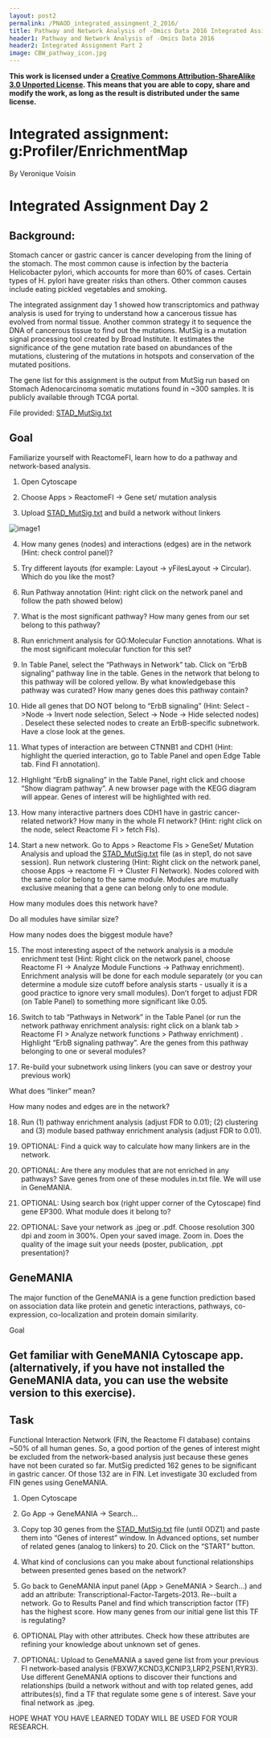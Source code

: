 ```yaml
---
layout: post2
permalink: /PNAOD_integrated_assingment_2_2016/
title: Pathway and Network Analysis of -Omics Data 2016 Integrated Assignment
header1: Pathway and Network Analysis of -Omics Data 2016
header2: Integrated Assignment Part 2
image: CBW_pathway_icon.jpg
---
```


**This work is licensed under a [Creative Commons Attribution-ShareAlike 3.0 Unported License](http://creativecommons.org/licenses/by-sa/3.0/deed.en_US). This means that you are able to copy, share and modify the work, as long as the result is distributed under the same license.**

# Integrated assignment: g:Profiler/EnrichmentMap

By Veronique Voisin

# Integrated Assignment Day 2


## Background:

Stomach cancer or gastric cancer is cancer developing from the lining of the stomach. The most common cause is infection by the bacteria Helicobacter pylori, which accounts for more than 60% of cases. Certain types of H. pylori have greater risks than others. Other common causes include eating pickled vegetables and smoking.

The integrated assignment day 1 showed how transcriptomics and pathway analysis is used for trying to understand how a cancerous tissue has evolved from normal tissue. Another common strategy it to sequence the DNA of cancerous tissue to find out the mutations. MutSig is a mutation signal processing tool created by Broad Institute. It estimates the significance of the gene mutation rate based on abundances of the mutations, clustering of the mutations in hotspots and conservation of the mutated positions. 

The gene list for this assignment is the output from MutSig run based on Stomach Adenocarcinoma somatic mutations found in ~300 samples. It is publicly available through TCGA portal. 

File provided: [STAD_MutSig.txt](https://github.com/bioinformatics-ca/bioinformatics-ca.github.io/raw/master/2016_workshops/pathways/STAD_MutSig.txt)

## Goal

Familiarize yourself with ReactomeFI, learn how to do a pathway and network-based analysis. 

1.	Open Cytoscape

2.	Choose Apps > ReactomeFI -> Gene set/ mutation analysis

3.	Upload [STAD_MutSig.txt](https://github.com/bioinformatics-ca/bioinformatics-ca.github.io/raw/master/2016_workshops/pathways/STAD_MutSig.txt) and build a network without linkers

![image1](https://github.com/bioinformatics-ca/bioinformatics-ca.github.io/blob/master/2016_workshops/pathways/img/in6.png?raw=true)
 



4.	How many genes (nodes) and interactions (edges) are in the network (Hint: check control panel)?

5.	Try different layouts (for example: Layout -> yFilesLayout -> Circular). Which do you like the most? 

6.	Run Pathway annotation (Hint: right click on the network panel and follow the path showed below)

7.	What is the most significant pathway? How many genes from our set belong to this pathway?

8.	Run enrichment analysis for GO:Molecular Function annotations. What is the most significant molecular function for this set?


9.	In Table Panel, select the “Pathways in Network” tab. Click on “ErbB signaling” pathway line in the table. Genes in the network that belong to this pathway will be colored yellow. By what knowledgebase this pathway was curated?  How many genes does this pathway contain?

10.	Hide all genes that DO NOT belong to “ErbB signaling” (Hint: Select ->Node -> Invert node selection, Select -> Node -> Hide selected nodes) . Deselect these selected nodes to  create an ErbB-specific subnetwork. Have a close look at the genes. 

11.	What types of interaction are between CTNNB1 and CDH1 (Hint: highlight the queried interaction, go to Table Panel and open Edge Table tab. Find FI annotation).

12.	HIghlight “ErbB signaling” in the Table Panel, right click and choose “Show diagram pathway”. A new browser page with the KEGG diagram will appear. Genes of interest will be highlighted with red.

13.	How many interactive partners does CDH1 have in gastric cancer-related network? How many in the whole FI network? (Hint: right click on the node, select Reactome FI > fetch FIs).

14.	Start a new network. Go to Apps > Reactome FIs > GeneSet/ Mutation Analysis  and upload the [STAD_MutSig.txt](https://github.com/bioinformatics-ca/bioinformatics-ca.github.io/raw/master/2016_workshops/pathways/STAD_MutSig.txt) file (as in step1, do not save session). Run network clustering (Hint: Right click on the network panel, choose Apps -> reactome FI -> Cluster FI Network). Nodes colored with the same color belong to the same module. Modules are mutually exclusive meaning that a gene can belong only to one module. 

How many modules does this network have? 

Do all modules have similar size? 

How many nodes does the biggest module have?

15.	The most interesting aspect of the network analysis is a module enrichment test (Hint: Right click on the network panel, choose Reactome FI → Analyze Module Functions -> Pathway enrichment). Enrichment analysis will be done for each module separately (or you can determine a module size cutoff before analysis starts - usually it is a good practice to ignore very small modules). Don’t forget to adjust FDR (on Table Panel) to something more significant like 0.05.


16.	Switch to tab “Pathways in Network” in the Table Panel (or run the network pathway enrichment analysis: right click on a blank tab > Reactome FI > Analyze network functions > Pathway enrichment) . Highlight “ErbB signaling pathway”. 
Are the genes from this pathway belonging to one or several modules? 

17.	Re-build your subnetwork using linkers (you can save or destroy your previous work)

What does “linker” mean?

How many nodes and edges are in the network?


18.	Run (1) pathway enrichment analysis (adjust FDR to 0.01); (2) clustering and (3) module based pathway enrichment analysis (adjust FDR to 0.01).


19.	OPTIONAL: Find a quick way to calculate how many linkers are in the network.

20.	OPTIONAL: Are there any modules that are not enriched in any pathways? Save genes from one of these modules in.txt file. We will use in GeneMANIA.

21.	OPTIONAL: Using search box (right upper corner of the Cytoscape) find gene EP300. What module does it belong to?

22.	OPTIONAL: Save your network as .jpeg or .pdf. Choose resolution 300 dpi and zoom in 300%. Open your saved image. Zoom in. Does the quality of the image suit your needs (poster, publication, .ppt presentation)?


## GeneMANIA

The major function of the GeneMANIA is a gene function prediction based on association data like protein and genetic interactions, pathways, co-expression, co-localization and protein domain similarity. 

Goal

## Get familiar with GeneMANIA Cytoscape app. (alternatively, if you have not installed the GeneMANIA data, you can use the website version to this exercise). 

## Task 

Functional Interaction Network (FIN, the Reactome FI database) contains ~50% of all human genes. So, a good portion of the genes of interest might be excluded from the network-based analysis just because these genes have not been curated so far. MutSig predicted 162 genes to be significant in gastric cancer. Of those 132 are in FIN. Let investigate 30 excluded from FIN genes using GeneMANIA.

1.	Open Cytoscape

2.	Go App -> GeneMANIA -> Search…

3.	Copy top 30 genes from the [STAD_MutSig.txt](https://github.com/bioinformatics-ca/bioinformatics-ca.github.io/raw/master/2016_workshops/pathways/STAD_MutSig.txt) file (until ODZ1) and paste them into “Genes of interest” window. In Advanced options, set number of related genes (analog to linkers) to 20. Click on the  “START” button.

4.	What kind of conclusions can you make about functional relationships between presented genes based on the network?

5.	Go back to GeneMANIA input panel (App > GeneMANIA > Search...) and add an attribute: Transcriptional-Factor-Targets-2013. Re--built a network. Go to Results Panel and find which transcription factor (TF) has the highest score. How many genes from our initial gene list this TF is regulating?


6.	OPTIONAL Play with other attributes. Check how these attributes are refining your knowledge about unknown set of genes.

7.	OPTIONAL: Upload to GeneMANIA a saved gene list from your previous FI network-based analysis  (FBXW7,KCND3,KCNIP3,LRP2,PSEN1,RYR3). Use different GeneMANIA options to discover their functions and relationships (build a network without and with top related genes, add attributes(s), find a TF that regulate some gene s of interest. Save your final network as .jpeg.

HOPE WHAT YOU HAVE LEARNED TODAY WILL BE USED FOR YOUR RESEARCH.


